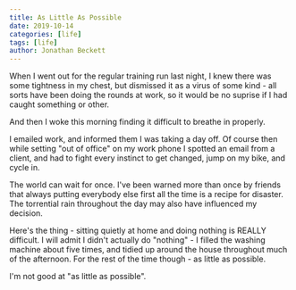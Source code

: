 ```yaml
---
title: As Little As Possible
date: 2019-10-14
categories: [life]
tags: [life]
author: Jonathan Beckett
---
```


When I went out for the regular training run last night, I knew there was some tightness in my chest, but dismissed it as a virus of some kind - all sorts have been doing the rounds at work, so it would be no suprise if I had caught something or other.

And then I woke this morning finding it difficult to breathe in properly.

I emailed work, and informed them I was taking a day off. Of course then while setting "out of office" on my work phone I spotted an email from a client, and had to fight every instinct to get changed, jump on my bike, and cycle in.

The world can wait for once. I've been warned more than once by friends that always putting everybody else first all the time is a recipe for disaster. The torrential rain throughout the day may also have influenced my decision.

Here's the thing - sitting quietly at home and doing nothing is REALLY difficult. I will admit I didn't actually do "nothing" - I filled the washing machine about five times, and tidied up around the house throughout much of the afternoon. For the rest of the time though - as little as possible.

I'm not good at "as little as possible".